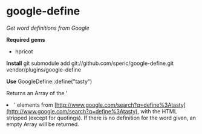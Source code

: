 google-define
============

*Get word definitions from Google*

**Required gems**

* hpricot

**Install**
	git submodule add git://github.com/speric/google-define.git vendor/plugins/google-define

**Use**
	GoogleDefine::define("tasty")

Returns an Array of the '<li>' elements from [http://www.google.com/search?q=define%3Atasty](http://www.google.com/search?q=define%3Atasty), with the HTML stripped (except for quotings).  If there is no definition for the word given, an empty Array will be returned.


